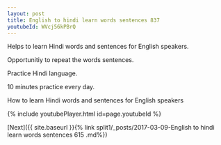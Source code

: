 ```yaml
---
layout: post
title: English to hindi learn words sentences 837 
youtubeId: WVcj56kPBrQ
---
```

 
 
Helps to learn Hindi words and sentences for English speakers.

Opportunitiy to repeat the words sentences. 

Practice Hindi language. 
 
10 minutes practice every day. 
 
How to learn Hindi words and sentences for English speakers 
 
{% include youtubePlayer.html id=page.youtubeId %}
 
 
[Next]({{ site.baseurl }}{% link  split1/_posts/2017-03-09-English to hindi learn words sentences 615 .md%})
 

